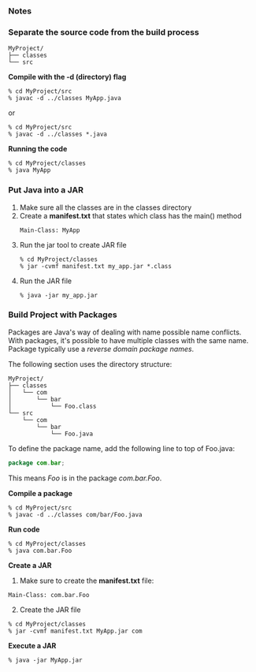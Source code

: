 ### Notes

### Separate the source code from the build process  

```
MyProject/
├── classes
└── src
```

**Compile with the -d (directory) flag**

```
% cd MyProject/src
% javac -d ../classes MyApp.java
```

or

```
% cd MyProject/src
% javac -d ../classes *.java
```

**Running the code**

```
% cd MyProject/classes
% java MyApp
```

### Put Java into a JAR

1. Make sure all the classes are in the classes directory
2. Create a **manifest.txt** that states which class has the main() method  
   ```
   Main-Class: MyApp
   ```
3. Run the jar tool to create JAR file  
   ```
   % cd MyProject/classes
   % jar -cvmf manifest.txt my_app.jar *.class
   ```
4. Run the JAR file  
   ```
   % java -jar my_app.jar
   ```

### Build Project with Packages

Packages are Java's way of dealing with name possible name conflicts. With packages, it's possible to have multiple classes with the same name. Package typically use a _reverse domain package names_.

The following section uses the directory structure:  
```
MyProject/
├── classes
│   └── com
│       └── bar
│           └── Foo.class
└── src
    └── com
        └── bar
            └── Foo.java
```

To define the package name, add the following line to top of Foo.java:  
```Java
package com.bar;
```

This means _Foo_ is in the package _com.bar.Foo_.

**Compile a package**

```
% cd MyProject/src
% javac -d ../classes com/bar/Foo.java
```

**Run code**

```
% cd MyProject/classes
% java com.bar.Foo
```

**Create a JAR**

1. Make sure to create the **manifest.txt** file:  
  ```
  Main-Class: com.bar.Foo
  ```

2. Create the JAR file  
  ```
  % cd MyProject/classes
  % jar -cvmf manifest.txt MyApp.jar com
  ```

**Execute a JAR**

```
% java -jar MyApp.jar
```
